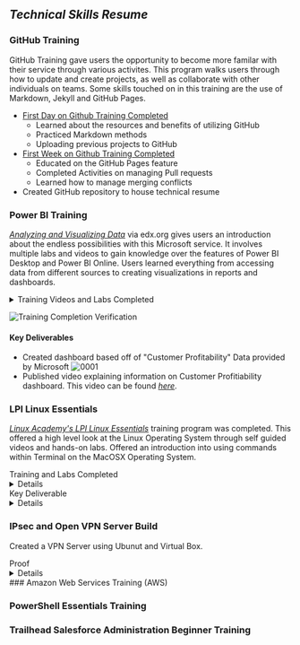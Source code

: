 ## _Technical Skills Resume_

### GitHub Training
GitHub Training gave users the opportunity to become more familar with their service through various activites. This program walks users through how to update and create projects, as well as collaborate with other individuals on teams. Some skills touched on in this training are the use of Markdown, Jekyll and GitHub Pages.

  - [First Day on Github Training Completed](https://lab.github.com/githubtraining/paths/first-day-on-github) 
     - Learned about the resources and benefits of utilizing GitHub
     - Practiced Markdown methods
     - Uploading previous projects to GitHub 
  - [First Week on Github Training Completed](https://lab.github.com/githubtraining/paths/first-week-on-github)
     - Educated on the GitHub Pages feature 
     - Completed Activities on managing Pull requests
     - Learned how to manage merging conflicts 
  - Created GitHub repository to house technical resume  


### Power BI Training 
[_Analyzing and Visualizing Data_](https://courses.edx.org/courses/course-v1:Microsoft+DAT207x+2T2019/course/) via edx.org gives users an introduction about the endless possibilities with this Microsoft service. It involves multiple labs and videos to gain knowledge over the features of Power BI Desktop and Power BI Online. Users learned everything from accessing data from different sources to creating visualizations in reports and dashboards. 
<details>
<summary> Training Videos and Labs Completed </summary>
  <ul><li> Power BI Desktop Data Transformations </li>
    - Focused on imrpving data quality in order to make meaningful visualations 
    - Included typifying columnns, sliptting columns, and merging queries 
  <li> Power BI Desktop Modeling  </li>
    - Emphasized how to utilize tables and data relationships
    - Learned how to utilize the measure function for data to improve quality 
    - Created Calculated Columns based off of Data given
  <li> Power BI Desktop Visualiztion </li>
    - Focused on how to best organize Data as it is imported, including 
      - How to Align Data 
      - Hierarchies within the Data 
      - Visual Relationships between Data 
  <li> Power BI Service </li>
    - Educated on how to feature Questions, Share a Dashbaord, and how to upload information onto the Power BI service 
  <li> Working with Excel </li>
    - Learned to import Excel Data
    - Demonstarted ability to Connect to an Excel workbook via OneDrive for Business
  <li> Direct Connectivity </li>
    - Educated users on muliple different connection types including SQL Database, SSAS Connector, and SAP HANA
  <li> Developer API </li>
    - Focused on how developers can use Power BI to help them with their projects
  <li> Mobile App </li>
    - Learned about the capabilities of Power BI on Apple and Android products 
  </ul>
  </details>

![Training Completion Verification](https://user-images.githubusercontent.com/54654991/65929035-e87bca00-e3c5-11e9-90ec-5ceb307854f6.jpg)

#### Key Deliverables 
 - Created dashboard based off of "Customer Profitability" Data provided by Microsoft 
 ![0001](https://user-images.githubusercontent.com/54654991/65926661-f62c5200-e3bb-11e9-8fd8-102b2bd97321.jpg)
 - Published video explaining information on Customer Profitiability dashboard. This video can be found [_here_](https://youtu.be/aT6eyjUjpxE). 
 
### LPI Linux Essentials 
[_Linux Academy's LPI Linux Essentials_](https://linuxacademy.com/cp/modules/view/id/346) training program was completed. This offered a high level look at the Linux Operating System through self guided videos and hands-on labs. Offered an introduction into using commands within Terminal on the MacOSX Operating System. 

 <summary>Training and Labs Completed </summary>
 <details>
  <ul><li> Linux Community and a Career in Open Source</li>
     - Linux Evolution and Operating Systems
     - Major Open-Source Applications
     - Open Source Software and Licensing 
     - ICT Skills and Working in Linux
  <li> Finding your Way on a Linux System </li>
     - Command Line Basics 
     - Using the Command Line to Get Help 
     - Using Directories and Listing Files 
     - Creating, Moving, and Deleting Files 
  <li> The Power of the COmmand Line </li>
     - Archiving Files on Command Line 
     - Searching and Extraacting Data from Files 
     - Turing COmmands into a Script 
  <li> The Linux Operating System </li>
     - Choosing an Operating Systme 
     - Understanding Computer Hardware 
     - Where Data is Stored 
     - Your Computer on the Network 
  <li> Security and File Permissions </li>
     - Basic Security and Identifiying User Types 
     - Creating Groups and Users
     - Managing File Permissions and Ownership 
     - Special Directories and Files
  </ul> 
  </details>

<summary> Key Deliverable </summary>

<details> 
Upon Completion of the Videos and the Hands-on Labs, a Certification Exam had to be passed at 70%.
  
![Certification](https://user-images.githubusercontent.com/54654991/66728605-81213980-ee0b-11e9-98bc-1de44efd9607.png)
</details>

### IPsec and Open VPN Server Build 
Created a VPN Server using Ubunut and Virtual Box. 
<summary> Proof </summary> 
<details>
  
![photo](https://user-images.githubusercontent.com/54654991/67241754-a1f41b00-f419-11e9-84c8-9cd6911450bd.jpg)
</details>
### Amazon Web Services Training (AWS) 



### PowerShell Essentials Training



### Trailhead Salesforce Administration Beginner Training



